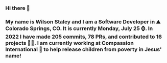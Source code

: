 ### Hi there 👋

### My name is Wilson Staley and I am a Software Developer in ⛰ Colorado Springs, CO.  It is currently Monday, July 25 ⌚. In 2022 I have made 205 commits, 78 PRs, and contributed to 16 projects 👨‍💻. I am currently working at Compassion International 🏢 to help release children from poverty in Jesus' name!